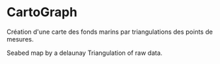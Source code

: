 # CartoGraph

Création d'une carte des fonds marins par triangulations des points de mesures.

Seabed map by a delaunay Triangulation of raw data.
